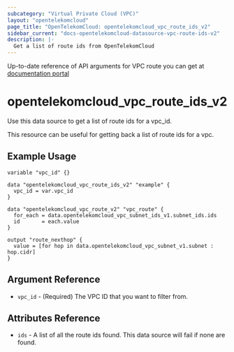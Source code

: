 ```yaml
---
subcategory: "Virtual Private Cloud (VPC)"
layout: "opentelekomcloud"
page_title: "OpenTelekomCloud: opentelekomcloud_vpc_route_ids_v2"
sidebar_current: "docs-opentelekomcloud-datasource-vpc-route-ids-v2"
description: |-
  Get a list of route ids from OpenTelekomCloud
---
```


Up-to-date reference of API arguments for VPC route you can get at
[documentation portal](https://docs.otc.t-systems.com/virtual-private-cloud/api-ref/apis/vpc_route/querying_vpc_routes.html#vpc-route-0001)

# opentelekomcloud_vpc_route_ids_v2

Use this data source to get a list of route ids for a vpc_id.

This resource can be useful for getting back a list of route ids for a vpc.

## Example Usage

```hcl
variable "vpc_id" {}

data "opentelekomcloud_vpc_route_ids_v2" "example" {
  vpc_id = var.vpc_id
}

data "opentelekomcloud_vpc_route_v2" "vpc_route" {
  for_each = data.opentelekomcloud_vpc_subnet_ids_v1.subnet_ids.ids
  id       = each.value
}

output "route_nexthop" {
  value = [for hop in data.opentelekomcloud_vpc_subnet_v1.subnet : hop.cidr]
}
```

## Argument Reference

* `vpc_id` - (Required) The VPC ID that you want to filter from.

## Attributes Reference

* `ids` - A list of all the route ids found. This data source will fail if none are found.
